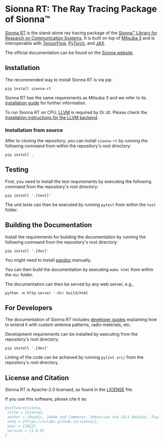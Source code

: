 <!--
SPDX-FileCopyrightText: Copyright (c) 2021-2025 NVIDIA CORPORATION & AFFILIATES. All rights reserved.
SPDX-License-Identifier: Apache-2.0
-->
# Sionna RT: The Ray Tracing Package of Sionna&trade;

[Sionna RT](https://nvlabs.github.io/sionna-rt) is the stand-alone ray tracing package of the [Sionna&trade; Library for Research
on Communication Systems](https://github.com/NVlabs/sionna).
It is built on top of [Mitsuba 3](https://github.com/mitsuba-renderer/mitsuba3) and is interoperable with
[TensorFlow](https://www.tensorflow.org/), [PyTorch](https://pytorch.org/), and [JAX](https://jax.readthedocs.io/en/latest/index.html).

The official documentation can be found on the [Sionna
website](https://nvlabs.github.io/sionna/).


## Installation

The recommended way to install Sionna RT is via pip:

```
pip install sionna-rt
```

Sionna RT has the same requirements as Mitsuba 3 and we refer to its
[installation guide](https://mitsuba.readthedocs.io/en/stable/) for further information.

To run Sionna RT on CPU, [LLVM](https://llvm.org) is required by Dr.Jit. 
Please check the [installation instructions for the LLVM backend](https://drjit.readthedocs.io/en/latest/what.html#backends).

### Installation from source
After to cloning the repository, you can install
``sionna-rt`` by running the following command from within the repository's root directory:

```
pip install .
```


## Testing
First, you need to install the test requirements by executing the
following command from the repository's root directory:

```
pip install '.[test]'
```

The unit tests can then be executed by running ``pytest`` from within the
``test`` folder.

## Building the Documentation
Install the requirements for building the documentation by running the following
command from the repository's root directory:

```
pip install '.[doc]'
```

You might need to install [pandoc](https://pandoc.org) manually.

You can then build the documentation by executing ``make html`` from within the ``doc`` folder.

The documentation can then be served by any web server, e.g.,

```
python -m http.server --dir build/html
```

## For Developers

The documentation of Sionna RT includes [developer guides](https://nvlabs.github.io/sionna/rt/developer/developer.html)
explaining how to extend it with custom antenna patterns, radio materials, etc.

Development requirements can be installed by executing from the repository's root directory:

```
pip install '.[dev]'
```

Linting of the code can be achieved by running ```pylint src/``` from the
repository's root directory.

## License and Citation

Sionna RT is Apache-2.0 licensed, as found in the [LICENSE](https://github.com/nvlabs/sionna-rt/blob/main/LICENSE) file.

If you use this software, please cite it as:
```bibtex
@software{sionna,
 title = {Sionna},
 author = {Hoydis, Jakob and Cammerer, Sebastian and {Ait Aoudia}, Fayçal and Nimier-David, Merlin and Maggi, Lorenzo and Marcus, Guillermo and Vem, Avinash and Keller, Alexander},
 note = {https://nvlabs.github.io/sionna/},
 year = {2022},
 version = {1.0.0}
}
```